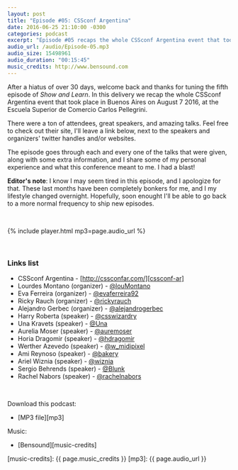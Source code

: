 ```yaml
---
layout: post
title: "Episode #05: CSSconf Argentina"
date: 2016-06-25 21:10:00 -0300
categories: podcast
excerpt: "Episode #05 recaps the whole CSSconf Argentina event that took place on August 7 2016, at the Escuela Superior de Comercio Carlos Pellegrini."
audio_url: /audio/Episode-05.mp3
audio_size: 15498961
audio_duration: "00:15:45"
music_credits: http://www.bensound.com
---
```

After a hiatus of over 30 days, welcome back and thanks for tuning the fifth episode of _Show and Learn_. In this delivery we recap the whole CSSconf Argentina event that took place in Buenos Aires on August 7 2016, at the Escuela Superior de Comercio Carlos Pellegrini.

There were a ton of attendees, great speakers, and amazing talks. Feel free to check out their site, I'll leave a link below, next to the speakers and organizers' twitter handles and/or websites.

The episode goes through each and every one of the talks that were given, along with some extra information, and I share some of my personal experience and what this conference meant to me. I had a blast!

**Editor's note**: I know I may seem tired in this episode, and I apologize for that. These last months have been completely bonkers for me, and I my lifestyle changed overnight. Hopefully, soon enought I'll be able to go back to a more normal frequency to ship new episodes.

&nbsp;

{% include player.html mp3=page.audio_url %}

&nbsp;

### Links list
* CSSconf Argentina - [http://cssconfar.com/][cssconf-ar]
* Lourdes Montano (organizer) - [@louMontano][loumontano]
* Eva Ferreira (organizer) - [@evaferreira92][evaferreira]
* Ricky Rauch (organizer) - [@rickyrauch][rickyrauch]
* Alejandro Gerbec (organizer) - [@alejandrogerbec][alejandrogerbec]
* Harry Roberta (speaker) - [@csswizardry][harryroberts]
* Una Kravets (speaker) - [@Una][unakravets]
* Aurelia Moser (speaker) - [@auremoser][aureliamoser]
* Horia Dragomir (speaker) - [@hdragomir][horiadragomir]
* Werther Azevedo (speaker) - [@w_midipixel][wertherazevedo]
* Ami Reynoso (speaker) - [@bakery][amireynoso]
* Ariel Wiznia (speaker) - [@wiznia][arielwiznia]
* Sergio Behrends (speaker) - [@Blunk][sergiobehrends]
* Rachel Nabors (speaker) - [@rachelnabors][rachelnabors]

&nbsp;

Download this podcast:

* [MP3 file][mp3]

Music:

* [Bensound][music-credits]

[cssconf-ar]: http://cssconfar.com/
[loumontano]: http://twitter.com/louMontano
[evaferreira]: http://twitter.com/evaferreira92
[rickyrauch]: http://twitter.com/rickyrauch
[alejandrogerbec]: http://twitter.com/alejandrogerbec
[harryroberts]: http://twitter.com/csswizardry
[unakravets]: http://twitter.com/Una
[aureliamoser]: http://twitter.com/auremoser
[horiadragomir]: http://twitter.com/hdragomir
[wertherazevedo]: http://twitter.com/w_midipixel
[amireynoso]: http://twitter.com/bakery
[arielwiznia]: http://twitter.com/wiznia
[sergiobehrends]: http://twitter.com/Blunk
[rachelnabors]: http://twitter.com/rachelnabors
[music-credits]: {{ page.music_credits }}
[mp3]: {{ page.audio_url }}
